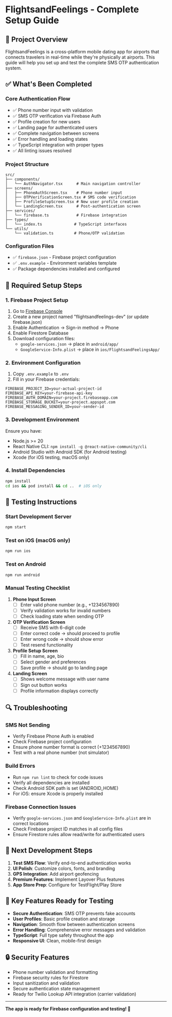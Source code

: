 # FlightsandFeelings - Complete Setup Guide

## 🚀 Project Overview

FlightsandFeelings is a cross-platform mobile dating app for airports that connects travelers in real-time while they're physically at airports. This guide will help you set up and test the complete SMS OTP authentication system.

## ✅ What's Been Completed

### Core Authentication Flow
- ✅ Phone number input with validation
- ✅ SMS OTP verification via Firebase Auth
- ✅ Profile creation for new users
- ✅ Landing page for authenticated users
- ✅ Complete navigation between screens
- ✅ Error handling and loading states
- ✅ TypeScript integration with proper types
- ✅ All linting issues resolved

### Project Structure
```
src/
├── components/
│   └── AuthNavigator.tsx      # Main navigation controller
├── screens/
│   ├── PhoneAuthScreen.tsx    # Phone number input
│   ├── OTPVerificationScreen.tsx # SMS code verification
│   ├── ProfileSetupScreen.tsx # New user profile creation
│   └── LandingScreen.tsx      # Post-authentication screen
├── services/
│   └── firebase.ts            # Firebase integration
├── types/
│   └── index.ts              # TypeScript interfaces
└── utils/
    └── validation.ts         # Phone/OTP validation
```

### Configuration Files
- ✅ `firebase.json` - Firebase project configuration
- ✅ `.env.example` - Environment variables template
- ✅ Package dependencies installed and configured

## 🔧 Required Setup Steps

### 1. Firebase Project Setup
1. Go to [Firebase Console](https://console.firebase.google.com)
2. Create a new project named "flightsandfeelings-dev" (or update firebase.json)
3. Enable Authentication → Sign-in method → Phone
4. Enable Firestore Database
5. Download configuration files:
   - `google-services.json` → place in `android/app/`
   - `GoogleService-Info.plist` → place in `ios/FlightsandFeelingsApp/`

### 2. Environment Configuration
1. Copy `.env.example` to `.env`
2. Fill in your Firebase credentials:
```env
FIREBASE_PROJECT_ID=your-actual-project-id
FIREBASE_API_KEY=your-firebase-api-key
FIREBASE_AUTH_DOMAIN=your-project.firebaseapp.com
FIREBASE_STORAGE_BUCKET=your-project.appspot.com
FIREBASE_MESSAGING_SENDER_ID=your-sender-id
```

### 3. Development Environment
Ensure you have:
- Node.js >= 20
- React Native CLI: `npm install -g @react-native-community/cli`
- Android Studio with Android SDK (for Android testing)
- Xcode (for iOS testing, macOS only)

### 4. Install Dependencies
```bash
npm install
cd ios && pod install && cd ..  # iOS only
```

## 🧪 Testing Instructions

### Start Development Server
```bash
npm start
```

### Test on iOS (macOS only)
```bash
npm run ios
```

### Test on Android
```bash
npm run android
```

### Manual Testing Checklist
1. **Phone Input Screen**
   - [ ] Enter valid phone number (e.g., +1234567890)
   - [ ] Verify validation works for invalid numbers
   - [ ] Check loading state when sending OTP

2. **OTP Verification Screen**
   - [ ] Receive SMS with 6-digit code
   - [ ] Enter correct code → should proceed to profile
   - [ ] Enter wrong code → should show error
   - [ ] Test resend functionality

3. **Profile Setup Screen**
   - [ ] Fill in name, age, bio
   - [ ] Select gender and preferences
   - [ ] Save profile → should go to landing page

4. **Landing Screen**
   - [ ] Shows welcome message with user name
   - [ ] Sign out button works
   - [ ] Profile information displays correctly

## 🔍 Troubleshooting

### SMS Not Sending
- Verify Firebase Phone Auth is enabled
- Check Firebase project configuration
- Ensure phone number format is correct (+1234567890)
- Test with a real phone number (not simulator)

### Build Errors
- Run `npm run lint` to check for code issues
- Verify all dependencies are installed
- Check Android SDK path is set (ANDROID_HOME)
- For iOS: ensure Xcode is properly installed

### Firebase Connection Issues
- Verify `google-services.json` and `GoogleService-Info.plist` are in correct locations
- Check Firebase project ID matches in all config files
- Ensure Firestore rules allow read/write for authenticated users

## 🚀 Next Development Steps

1. **Test SMS Flow**: Verify end-to-end authentication works
2. **UI Polish**: Customize colors, fonts, and branding
3. **GPS Integration**: Add airport geofencing
4. **Premium Features**: Implement Layover Plus features
5. **App Store Prep**: Configure for TestFlight/Play Store

## 📱 Key Features Ready for Testing

- **Secure Authentication**: SMS OTP prevents fake accounts
- **User Profiles**: Basic profile creation and storage
- **Navigation**: Smooth flow between authentication screens
- **Error Handling**: Comprehensive error messages and validation
- **TypeScript**: Full type safety throughout the app
- **Responsive UI**: Clean, mobile-first design

## 🔒 Security Features

- Phone number validation and formatting
- Firebase security rules for Firestore
- Input sanitization and validation
- Secure authentication state management
- Ready for Twilio Lookup API integration (carrier validation)

---

**The app is ready for Firebase configuration and testing! 🎉**
